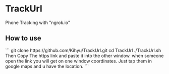 # TrackUrl
Phone Tracking with "ngrok.io"

## How to use
<p></p>
```
git clone https://github.com/Kihyu/TrackUrl.git
cd TrackUrl
./TrackUrl.sh
Then Copy The https link and paste it into the other window.
when someone open the link you will get on one window coordinates. Just tap them in google maps and u have the location.
```
